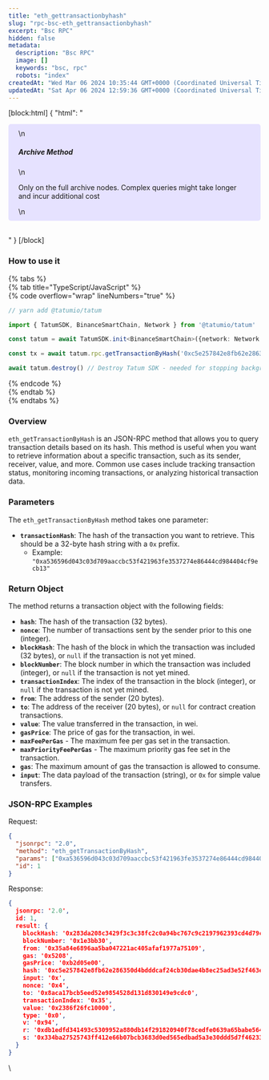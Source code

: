 ```yaml
---
title: "eth_gettransactionbyhash"
slug: "rpc-bsc-eth_gettransactionbyhash"
excerpt: "Bsc RPC"
hidden: false
metadata: 
  description: "Bsc RPC"
  image: []
  keywords: "bsc, rpc"
  robots: "index"
createdAt: "Wed Mar 06 2024 10:35:44 GMT+0000 (Coordinated Universal Time)"
updatedAt: "Sat Apr 06 2024 12:59:36 GMT+0000 (Coordinated Universal Time)"
---
```

[block:html]
{
  "html": "<div style="padding: 10px 20px; border-radius: 5px; background-color: #e6e2ff; margin: 0 0 30px 0;">\n  <h5>Archive Method</h5>\n  <p>Only on the full archive nodes. Complex queries might take longer and incur additional cost</p>\n</div>"
}
[/block]


### How to use it

{% tabs %}  
{% tab title="TypeScript/JavaScript" %}  
{% code overflow="wrap" lineNumbers="true" %}

```typescript
// yarn add @tatumio/tatum

import { TatumSDK, BinanceSmartChain, Network } from '@tatumio/tatum'

const tatum = await TatumSDK.init<BinanceSmartChain>({network: Network.BINANCE_SMART_CHAIN})

const tx = await tatum.rpc.getTransactionByHash('0xc5e257842e8fb62e286350d4bdddcaf24cb30dae4b8ec25ad3e52f463e16e656')

await tatum.destroy() // Destroy Tatum SDK - needed for stopping background jobs
```

{% endcode %}  
{% endtab %}  
{% endtabs %}

### Overview

`eth_getTransactionByHash` is an JSON-RPC method that allows you to query transaction details based on its hash. This method is useful when you want to retrieve information about a specific transaction, such as its sender, receiver, value, and more. Common use cases include tracking transaction status, monitoring incoming transactions, or analyzing historical transaction data.

### Parameters

The `eth_getTransactionByHash` method takes one parameter:

- **`transactionHash`**: The hash of the transaction you want to retrieve. This should be a 32-byte hash string with a `0x` prefix.
  - Example: `"0xa536596d043c03d709aaccbc53f421963fe3537274e86444cd984404cf9ecb13"`

### Return Object

The method returns a transaction object with the following fields:

- **`hash`**: The hash of the transaction (32 bytes).
- **`nonce`**: The number of transactions sent by the sender prior to this one (integer).
- **`blockHash`**: The hash of the block in which the transaction was included (32 bytes), or `null` if the transaction is not yet mined.
- **`blockNumber`**: The block number in which the transaction was included (integer), or `null` if the transaction is not yet mined.
- **`transactionIndex`**: The index of the transaction in the block (integer), or `null` if the transaction is not yet mined.
- **`from`**: The address of the sender (20 bytes).
- **`to`**: The address of the receiver (20 bytes), or `null` for contract creation transactions.
- **`value`**: The value transferred in the transaction, in wei.
- **`gasPrice`**: The price of gas for the transaction, in wei.
- **`maxFeePerGas`** - The maximum fee per gas set in the transaction.
- **`maxPriorityFeePerGas`** - The maximum priority gas fee set in the transaction.
- **`gas`**: The maximum amount of gas the transaction is allowed to consume.
- **`input`**: The data payload of the transaction (string), or `0x` for simple value transfers.

### JSON-RPC Examples

Request:

```json
{
  "jsonrpc": "2.0",
  "method": "eth_getTransactionByHash",
  "params": ["0xa536596d043c03d709aaccbc53f421963fe3537274e86444cd984404cf9ecb13"],
  "id": 1
}
```

Response:

```json
{
  jsonrpc: '2.0',
  id: 1,
  result: {
    blockHash: '0x283da208c3429f3c3c38fc2c0a94bc767c9c2197962393cd4d79c6d6f2938b48',
    blockNumber: '0x1e3bb30',
    from: '0x35a84e6896aa5ba047221ac405afaf1977a75109',
    gas: '0x5208',
    gasPrice: '0xb2d05e00',
    hash: '0xc5e257842e8fb62e286350d4bdddcaf24cb30dae4b8ec25ad3e52f463e16e656',
    input: '0x',
    nonce: '0x4',
    to: '0x8aca17bcb5eed52e9854528d131d830149e9cdc0',
    transactionIndex: '0x35',
    value: '0x2386f26fc10000',
    type: '0x0',
    v: '0x94',
    r: '0xdb1edfd341493c5309952a880db14f291820940f78cedfe0639a65babe564c5a',
    s: '0x334ba27525743ff412e66b07bcb3683d0ed565edbad5a3e30ddd5d7f46233818'
  }
}
```

\\
